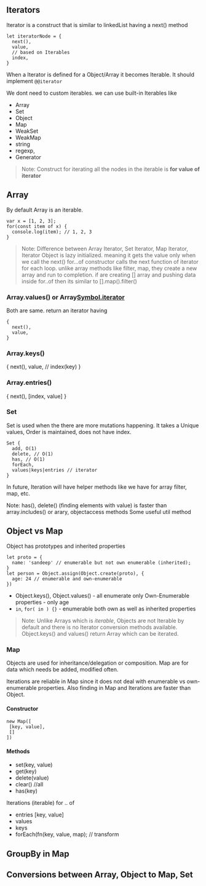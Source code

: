 ## Iterators

Iterator is a construct that is similar to linkedList having a next() method
```
let iteratorNode = {
  next(),
  value,
  // based on Iterables
  index,
}
```

When a Iterator is defined for a Object/Array it becomes Iterable. It should implement `@@iterator`

We dont need to custom iterables. we can use built-in Iterables like 
- Array
- Set
- Object
- Map 
- WeakSet 
- WeakMap
- string
- regexp,
- Generator

> Note: Construct for iterating all the nodes in the iterable is **for value of iterator**

## Array
By default Array is an iterable.
```
var x = [1, 2, 3];
for(const item of x) {
  console.log(item); // 1, 2, 3
}
```
> Note: Difference between Array Iterator, Set Iterator, Map Iterator, 
> Iterator Object is lazy initialized. meaning it gets the value only when we call the next()
> for...of constructor calls the next function of iterator for each loop.
> unlike array methods like filter, map, they create a new array and run to completion. 
> if are creating [] array and pushing data inside for..of then its similar to [].map().filter()


### Array.values() or Array[Symbol.iterator]()
Both are same. return an iterator having
```
{ 
  next(),
  value,
}
```
### Array.keys() 
{
  next(),
  value, // index(key)
}

### Array.entries()
{
  next(),
  [index, value]
}

### Set
Set is used when the there are more mutations happening. It takes a Unique values, Order is maintained, does not have index.
```
Set {
  add, O(1)
  delete, // O(1)
  has, // O(1)
  forEach,
  values|keys|entries // iterator
}
```
In future, Iteration will have helper methods like we have for array filter, map, etc.

Note: has(), delete() (finding elements with value) is faster than array.includes() or arary, objectaccess methods 
Some useful util method


## Object vs Map
Object has prototypes and inherited properties
```
let proto = {
  name: 'sandeep' // enumerable but not own enumerable (inherited);
}
let person = Object.assign(Object.create(proto), { 
  age: 24 // enumerable and own-enumerable
})
```
- Object.keys(), Object.values() - all enumerate only Own-Enumerable properties - only age
- `in`, `for( in ) {}`  - enumerable both own as well as inherited properties


> Note:  Unlike Arrays which is *iterable*, Objects are not Iterable by default and there is no Iterator conversion
> methods available. Object.keys() and values() return Array which can be iterated.

### Map
Objects are used for inheritance/delegation or composition. 
Map are for data which needs be added, modified often.

Iterations are reliable in Map since it does not deal with enumerable vs own-enumerable properties.
Also finding in Map and Iterations are faster than Object.

#### Constructor
```
new Map([
 [key, value], 
 []
])
```


#### Methods
- set(key, value)
- get(key)
- delete(value)
- clear() //all
- has(key) 

Iterations (iterable) for .. of
- entries [key, value]
- values
- keys
- forEach(fn(key, value, map); // transform


## GroupBy in Map

## Conversions between Array, Object to Map, Set



